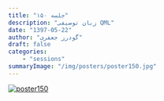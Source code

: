 ```yaml
---
title: "جلسه ۱۵۰"
description: "زبان توصیفی QML"
date: "1397-05-22"
author: "گودرز جعفری"
draft: false
categories:
    - "sessions"
summaryImage: "/img/posters/poster150.jpg"
---
```

[![poster150](../../img/posters/poster150.jpg)](../../img/poster150.jpg)
